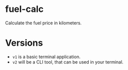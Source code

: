 # fuel-calc

Calculate the fuel price in kilometers.

# Versions

- `v1` is a basic terminal application.
- `v2` will be a CLI tool, that can be used in your terminal.
